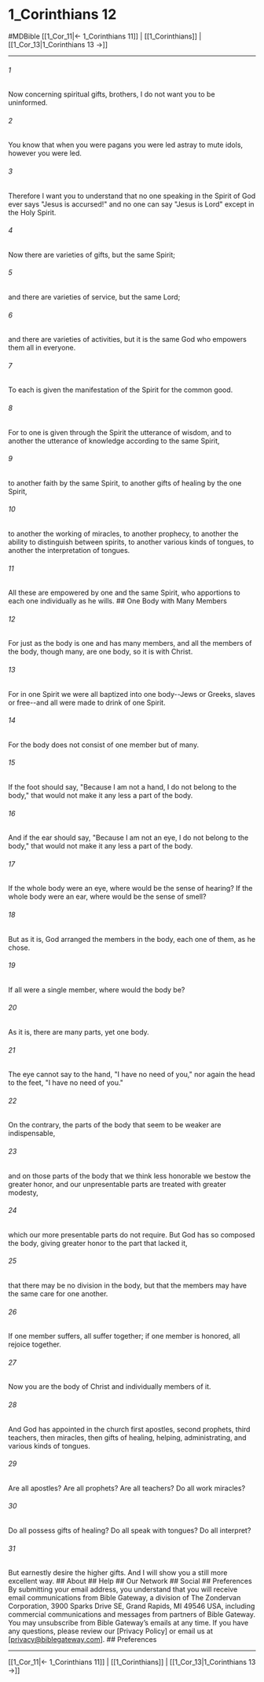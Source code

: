 # 1_Corinthians 12
#MDBible
[[1_Cor_11|← 1_Corinthians 11]] | [[1_Corinthians]] | [[1_Cor_13|1_Corinthians 13 →]]

***






###### 1 


Now concerning spiritual gifts, brothers, I do not want you to be uninformed. 





###### 2 


You know that when you were pagans you were led astray to mute idols, however you were led. 





###### 3 


Therefore I want you to understand that no one speaking in the Spirit of God ever says "Jesus is accursed!" and no one can say "Jesus is Lord" except in the Holy Spirit. 





###### 4 


Now there are varieties of gifts, but the same Spirit; 





###### 5 


and there are varieties of service, but the same Lord; 





###### 6 


and there are varieties of activities, but it is the same God who empowers them all in everyone. 





###### 7 


To each is given the manifestation of the Spirit for the common good. 





###### 8 


For to one is given through the Spirit the utterance of wisdom, and to another the utterance of knowledge according to the same Spirit, 





###### 9 


to another faith by the same Spirit, to another gifts of healing by the one Spirit, 





###### 10 


to another the working of miracles, to another prophecy, to another the ability to distinguish between spirits, to another various kinds of tongues, to another the interpretation of tongues. 





###### 11 


All these are empowered by one and the same Spirit, who apportions to each one individually as he wills. ## One Body with Many Members 





###### 12 


For just as the body is one and has many members, and all the members of the body, though many, are one body, so it is with Christ. 





###### 13 


For in one Spirit we were all baptized into one body--Jews or Greeks, slaves or free--and all were made to drink of one Spirit. 





###### 14 


For the body does not consist of one member but of many. 





###### 15 


If the foot should say, "Because I am not a hand, I do not belong to the body," that would not make it any less a part of the body. 





###### 16 


And if the ear should say, "Because I am not an eye, I do not belong to the body," that would not make it any less a part of the body. 





###### 17 


If the whole body were an eye, where would be the sense of hearing? If the whole body were an ear, where would be the sense of smell? 





###### 18 


But as it is, God arranged the members in the body, each one of them, as he chose. 





###### 19 


If all were a single member, where would the body be? 





###### 20 


As it is, there are many parts, yet one body. 





###### 21 


The eye cannot say to the hand, "I have no need of you," nor again the head to the feet, "I have no need of you." 





###### 22 


On the contrary, the parts of the body that seem to be weaker are indispensable, 





###### 23 


and on those parts of the body that we think less honorable we bestow the greater honor, and our unpresentable parts are treated with greater modesty, 





###### 24 


which our more presentable parts do not require. But God has so composed the body, giving greater honor to the part that lacked it, 





###### 25 


that there may be no division in the body, but that the members may have the same care for one another. 





###### 26 


If one member suffers, all suffer together; if one member is honored, all rejoice together. 





###### 27 


Now you are the body of Christ and individually members of it. 





###### 28 


And God has appointed in the church first apostles, second prophets, third teachers, then miracles, then gifts of healing, helping, administrating, and various kinds of tongues. 





###### 29 


Are all apostles? Are all prophets? Are all teachers? Do all work miracles? 





###### 30 


Do all possess gifts of healing? Do all speak with tongues? Do all interpret? 





###### 31 


But earnestly desire the higher gifts. And I will show you a still more excellent way. ## About ## Help ## Our Network ## Social ## Preferences By submitting your email address, you understand that you will receive email communications from Bible Gateway, a division of The Zondervan Corporation, 3900 Sparks Drive SE, Grand Rapids, MI 49546 USA, including commercial communications and messages from partners of Bible Gateway. You may unsubscribe from Bible Gateway&rsquo;s emails at any time. If you have any questions, please review our [Privacy Policy] or email us at [privacy@biblegateway.com]. ## Preferences

***

[[1_Cor_11|← 1_Corinthians 11]] | [[1_Corinthians]] | [[1_Cor_13|1_Corinthians 13 →]]
